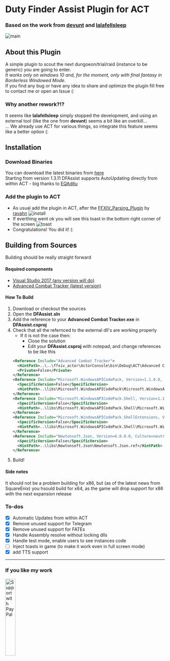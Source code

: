 # Duty Finder Assist Plugin for ACT
### Based on the work from [devunt](https://github.com/devunt/DFAssist) and [lalafellsleep](https://github.com/lalafellsleep/ACTFate)

![main](https://github.com/easly1989/ffxiv_act_dfassist/blob/master/images/main.png)

## About this Plugin
A simple plugin to scout the next dungoeon/trial/raid (instance to be generic) you are going to enter.<br>
*It works only on windows 10 and, for the moment, only with final fantasy in Borderless Windowed Mode.*<br>
If you find any bug or have any idea to share and optimize the plugin fill free to contact me or open an Issue (:

### Why another rework?!?
It seems like **lalafellsleep** simply stopped the development, and using an external tool (like the one from **devunt**) seems a bit like an overkill...<br>
... We already use ACT for various things, so integrate this feature seems like a better option (:

## Installation
### Download Binaries
You can download the latest binaries from [here](https://github.com/easly1989/ffxiv_act_dfassist/releases/latest)<br>
Starting from version 1.3.11 DFAssist supports AutoUpdating directly from within ACT
    - big thanks to [EQAditu](https://forums.advancedcombattracker.com/profile/EQAditu)
### Add the plugin to ACT
  - As usual add the plugin in ACT, after the [FFXIV_Parsing_Plugin](https://github.com/ravahn/FFXIV_ACT_Plugin) by [ravahn](https://github.com/ravahn)
    ![install](https://github.com/easly1989/ffxiv_act_dfassist/blob/master/images/install_1.png)
  - If everthing went ok you will see this toast in the bottom right corner of the screen
    ![toast](https://github.com/easly1989/ffxiv_act_dfassist/blob/master/images/install_2.png)
  - Congratulations! You did it! (:

## Building from Sources
Building should be really straight forward
#### Required components
 - [Visual Studio 2017 (any version will do)](https://visualstudio.microsoft.com/it/downloads/)
 - [Advanced Combat Tracker (latest version)](https://advancedcombattracker.com/includes/page-download.php?id=57)
#### How To Build
 1. Download or checkout the sources
 2. Open the **DFAssist.sln**
 3. Add the reference to your **Advanced Combat Tracker.exe** in **DFAssist.csproj**
 4. Check that all the refernced to the external dll's are working properly
    - If it is not the case then:
      - Close the solution
      - Edit your **DFAssist.csproj** with notepad, and change references to be like this
    ```xml
    <Reference Include="Advanced Combat Tracker">
      <HintPath>..\..\ffxiv_actor\ActorConsole\bin\Debug\ACT\Advanced Combat Tracker.exe</HintPath>
      <Private>False</Private>
    </Reference>
    <Reference Include="Microsoft.WindowsAPICodePack, Version=1.1.0.0, Culture=neutral, processorArchitecture=MSIL">
      <SpecificVersion>False</SpecificVersion>
      <HintPath>..\libs\Microsoft.WindowsAPICodePack\Microsoft.WindowsAPICodePack.ref</HintPath>
    </Reference>
    <Reference Include="Microsoft.WindowsAPICodePack.Shell, Version=1.1.0.0, Culture=neutral, processorArchitecture=MSIL">
      <SpecificVersion>False</SpecificVersion>
      <HintPath>..\libs\Microsoft.WindowsAPICodePack.Shell\Microsoft.WindowsAPICodePack.Shell.ref</HintPath>
    </Reference>
    <Reference Include="Microsoft.WindowsAPICodePack.ShellExtensions, Version=1.1.0.0, Culture=neutral, processorArchitecture=MSIL">
      <SpecificVersion>False</SpecificVersion>
      <HintPath>..\libs\Microsoft.WindowsAPICodePack.Shell\Microsoft.WindowsAPICodePack.ShellExtensions.ref</HintPath>
    </Reference>
    <Reference Include="Newtonsoft.Json, Version=6.0.0.0, Culture=neutral, PublicKeyToken=30ad4fe6b2a6aeed, processorArchitecture=MSIL">
      <SpecificVersion>False</SpecificVersion>
      <HintPath>..\libs\Newtonsoft.Json\Newtonsoft.Json.ref</HintPath>
    </Reference>
    ```
 5. Build!
 
#### Side notes
It should not be a problem building for x86, but (as of the latest news from SquareEnix) you hsould build for x64, as the game will drop support for x86 with the next expansion release
 
### To-dos
- [x] Automatic Updates from within ACT
- [x] Remove unused support for Telegram
- [x] Remove unused support for FATEs
- [x] Handle Assembly resolve without locking dlls
- [x] Handle test mode, enable users to see instances code
- [ ] Inject toasts in game (to make it work even in full screen mode)
- [x] add TTS support

---

### If you like my work
<a href="https://www.paypal.me/ruggierocarlo">
  <img src="https://user-images.githubusercontent.com/3910202/35670996-5fb27278-073a-11e8-9a0a-7f951bbf04ff.png" width="25%" alt="Support with PayPal" />
</a>
